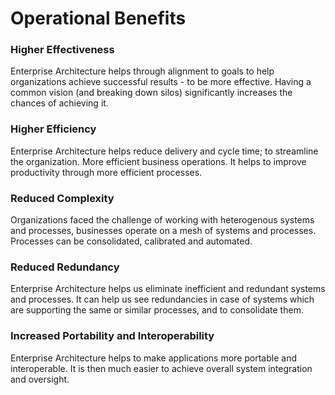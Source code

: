 # Operational Benefits

### Higher Effectiveness

Enterprise Architecture helps through alignment to goals to help organizations achieve successful results - to be more effective. Having a common vision \(and breaking down silos\) significantly increases the chances of achieving it.

### Higher Efficiency

Enterprise Architecture helps reduce delivery and cycle time; to streamline the organization. More efficient business operations. It helps to improve productivity through more efficient processes.

### Reduced Complexity

Organizations faced the challenge of working with heterogenous systems and processes, businesses operate on a mesh of systems and processes. Processes can be consolidated, calibrated and automated.

### Reduced Redundancy

Enterprise Architecture helps us eliminate inefficient and redundant systems and processes. It can help us see redundancies in case of systems which are supporting the same or similar processes, and to consolidate them.

### Increased Portability and  Interoperability

Enterprise Architecture helps to make applications more portable and interoperable. It is then much easier to achieve overall system integration and oversight.

